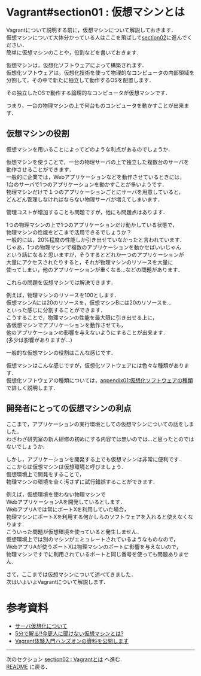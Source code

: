 # Vagrant#section01 : 仮想マシンとは

Vagrantについて説明する前に，仮想マシンについて解説しておきます．  
仮想マシンについて大体分かっている人はここを飛ばして[section02](./Vagrant.md)に進んでください．  
簡単に仮想マシンのことや，役割などを書いておきます．

仮想マシンは，仮想化ソフトウェアによって構築されます．  
仮想化ソフトウェアは，仮想化技術を使って物理的なコンピュータの内部領域を  
分割して，その中で新たに独立して動作するOSを配置します．  

その独立したOSで動作する論理的なコンピュータが仮想マシンです．

つまり，一台の物理マシンの上で何台ものコンピュータを動かすことが出来ます．

## 仮想マシンの役割

仮想マシンを用いることによってどのような利点があるのでしょうか．  

仮想マシンを使うことで，一台の物理サーバの上で独立した複数台のサーバを  
動作させることができます．  
一般的に企業では，Webアプリケーションなどを動作させているときには，  
1台のサーバで1つのアプリケーションを動かすことが多いようです．  
物理マシンだけで１つのアプリケーションごとにサーバを用意していると，  
どんどん管理しなければならない物理サーバが増えてしまいます．

管理コストが増加することも問題ですが，他にも問題点はあります．  

1つの物理マシンの上で1つのアプリケーションだけ動かしている状態で，  
物理マシンの性能をどこまで活用できるでしょうか？  
一般的には，20%程度の性能しか引き出せていなかったと言われています．  
じゃあ，1つの物理マシンで複数のアプリケーションを動かせばいいじゃん  
という話になると思いますが，そうするとどれか一つのアプリケーションが  
大量にアクセスされたりすると，それが物理マシンのリソースを大量に  
使ってしまい，他のアプリケーションが重くなる...などの問題があります．

これらの問題を仮想マシンでは解決できます．  

例えば，物理マシンのリソースを100とします．  
仮想マシンAには20のリソースを，仮想マシンBには20のリソースを...  
といった感じに分割することができます．  
こうすることで，物理マシンの性能を最大限に引き出せる上に，  
各仮想マシンでアプリケーションを動作させても，  
他のアプリケーションの影響を与えないようにすることが出来ます．  
(多少は影響がありますが...)

一般的な仮想マシンの役割はこんな感じです．  

仮想マシンはこんな感じですが，仮想化ソフトウェアには色々な種類があります．  
仮想化ソフトウェアの種類については，[appendix01:仮想化ソフトウェアの種類](./SoftwareType.md)で詳しく説明します．  

## 開発者にとっての仮想マシンの利点

ここまで，アプリケーションの実行環境としての仮想マシンについての話をしました．  
わざわざ研究室の新人研修の初めにする内容では無いのでは...と思ったとのではないでしょうか．

しかし，アプリケーションを開発する上でも仮想マシンは非常に便利です．  
ここからは仮想マシンは仮想環境と呼びましょう．  
仮想環境上で開発をすることで，  
物理マシンの環境を全く汚さずに試行錯誤することができます．

例えば，仮想環境を使わない物理マシンで  
WebアプリケーションAを開発しているとします．  
WebアプリAでは常にポートXを利用していた場合，  
物理マシンにポートXを利用する何かしらのソフトウェアを入れると使えなくなります．  
こういった問題が仮想環境を使っていると発生しません．  
仮想環境上では別のマシンがエミュレートされているようなものなので，  
WebアプリAが使うポートXは物理マシンのポートに影響を与えないので，  
物理マシンですでに利用されているポートと同じ番号を使っても問題ありません．


さて，ここまでは仮想マシンについて述べてきました．  
次はいよいよVagrantについて解説します．

# 参考資料

- [サーバ仮想化について](https://thinkit.co.jp/free/tech/26/1/1.html)
- [5分で解る!!今更人に聞けない仮想マシンとは?](https://boxil.jp/others/a1300)
- [Vagrant体験入門ハンズオンの資料を公開します](http://www.1x1.jp/blog/2014/04/vagrant-handson-in-devlove-kansai.html)

---

次のセクション [section02 : Vagrantとは](./Vagrant.md) へ進む.  
[README](./README.md) に戻る．
